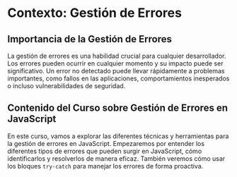 # Contexto: Gestión de Errores
## Importancia de la Gestión de Errores
La gestión de errores es una habilidad crucial para cualquier desarrollador. Los errores pueden ocurrir en cualquier momento y su impacto puede ser significativo. Un error no detectado puede llevar rápidamente a problemas importantes, como fallos en las aplicaciones, comportamientos inesperados o incluso vulnerabilidades de seguridad.

## Contenido del Curso sobre Gestión de Errores en JavaScript
En este curso, vamos a explorar las diferentes técnicas y herramientas para la gestión de errores en JavaScript. Empezaremos por entender los diferentes tipos de errores que pueden surgir en JavaScript, cómo identificarlos y resolverlos de manera eficaz. También veremos cómo usar los bloques `try-catch` para manejar los errores de forma proactiva.